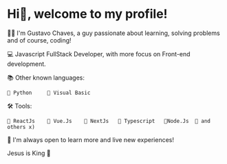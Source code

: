 # Hi👋, welcome to my profile!

🧑🏻 I'm Gustavo Chaves, a guy passionate about learning, solving problems and of course, coding!

💻 Javascript FullStack Developer, with more focus on Front-end development.

📚 Other known languages:

    🔸 Python     🔸 Visual Basic

🛠 Tools:
 
    🔸 ReactJs    🔸 Vue.Js    🔸 NextJs   🔸 Typescript   🔸Node.Js  🔸 and others x)

📍 I'm always open to learn more and live new experiences!

Jesus is King 👑
